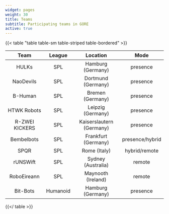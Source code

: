 ```yaml
---
widget: pages
weight: 30
title: Teams
subtitle: Participating teams in GORE
active: true
---
```


{{< table "table table-sm table-striped table-bordered" >}}

|      Team      |  League  |         Location         |      Mode       |
| :------------: | :------: | :----------------------: | :-------------: |
|     HULKs      |   SPL    |    Hamburg (Germany)     |    presence     |
|   NaoDevils    |   SPL    |    Dortmund (Germany)    |    presence     |
|    B-Human     |   SPL    |     Bremen (Germany)     |    presence     |
|  HTWK Robots   |   SPL    |    Leipzig (Germany)     |    presence     |
| R-ZWEI KICKERS |   SPL    | Kaiserslautern (Germany) |    presence     |
|   Bembelbots   |   SPL    |   Frankfurt (Germany)    | presence/hybrid |
|      SPQR      |   SPL    |       Rome (Italy)       |  hybrid/remote  |
|    rUNSWift    |   SPL    |    Sydney (Australia)    |     remote      |
|  RoboEireann   |   SPL    |    Maynooth (Ireland)    |     remote      |
|    Bit-Bots    | Humanoid |    Hamburg (Germany)     |    presence     |

{{</ table >}}
